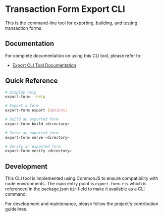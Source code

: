 # Transaction Form Export CLI

This is the command-line tool for exporting, building, and testing transaction forms.

## Documentation

For complete documentation on using this CLI tool, please refer to:

- [Export CLI Tool Documentation](../../../docs/export-cli-tool.md)

## Quick Reference

```bash
# Display help
export-form --help

# Export a form
export-form export [options]

# Build an exported form
export-form build <directory>

# Serve an exported form
export-form serve <directory>

# Verify an exported form
export-form verify <directory>
```

## Development

This CLI tool is implemented using CommonJS to ensure compatibility with node environments. The main entry point is `export-form.cjs` which is referenced in the package.json `bin` field to make it available as a CLI command.

For development and maintenance, please follow the project's contribution guidelines.
